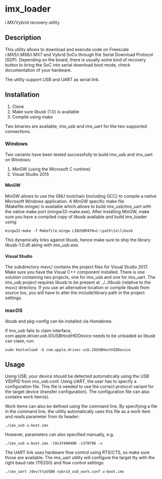 # imx_loader

i.MX/Vybrid recovery utility

## Description
This utility allows to download and execute code on Freescale i.MX5/i.MX6/i.MX7
and Vybrid SoCs through the Serial Download Protocol (SDP). Depending on
the board, there is usually some kind of recovery button to bring the SoC
into serial download boot mode, check documentation of your hardware.

The utility support USB and UART as serial link.

## Installation
1. Clone
1. Make sure libusb (1.0) is available
1. Compile using make

Two binaries are available, imx_usb and imx_uart for the two supported
connections.

### Windows

Two variants have been tested successfully to build imx_usb and imx_uart
on Windows:
1. MinGW (using the Microsoft C runtime)
1. Visual Studio 2015

#### MinGW

MinGW allows to use the GNU toolchain (including GCC) to compile a native
Microsoft Windows application. A MinGW specific make file (Makefile.mingw)
is available which allows to build imx_usb/imx_uart with the native make
port (mingw32-make.exe). After installing MinGW, make sure you have a
compiled copy of libusb available and build imx_loader using:

```
mingw32-make -f Makefile.mingw LIBUSBPATH=C:\path\to\libusb
```

This dynamically links against libusb, hence make sure to ship the
library libusb-1.0.dll along with imx_usb.exe.

#### Visual Studio

The subdirectory msvc/ contains the project files for Visual Studio 2017.
Make sure you have the Visual C++ component installed. There is one solution
containing two projects, one for imx_usb and one for imx_uart. The imx_usb
project requires libusb to be present at ../../libusb (relative to the msvc)
directory. If you use an alternative location or compile libusb from source
too, you will have to alter the include/library path in the project settings.

### macOS

libusb and pkg-config can be installed via Homebrew.

If imx_usb fails to claim interface, com.apple.driver.usb.IOUSBHostHIDDevice
needs to be unloaded so libusb can claim, run:

```
sudo kextunload -b com.apple.driver.usb.IOUSBHostHIDDevice
```

## Usage
Using USB, your device should be detected automatically using the USB
VID/PID from imx_usb.conf. Using UART, the user has to specify a
configuration file. This file is needed to use the correct protocol
variant for the target device (transfer configuration). The
configuration file can also contains work item(s).

Work items can also be defined using the command line. By specifying a
file in the command line, the utility automatically uses this file as
a work item and reads parameter from its header:

```
./imx_usb u-boot.imx
```

However, parameters can also specified manually, e.g.

```
./imx_usb u-boot.imx -l0x3f400400 -s370796 -v
```

The UART link uses hardware flow control using RTS/CTS, so make sure
those are available. The imx_uart utility will configure the target
tty with the right baud rate (115200) and flow control settings:

```
./imx_uart /dev/ttyUSB0 vybrid_usb_work.conf u-boot.imx
```


